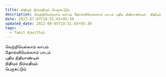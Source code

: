 ```yaml
---
title: நிதியும் நிம்மதியும் பெருகட்டும்
description: வெற்றியெல்லாம் லாபம் தோல்வியெல்லாம் பாடம் புதிய நிதியாண்டில்  நிதியும் நிம்மதியும் பெருகட்டும்.
date: 2022-07-07T18:51:03+05:30
updated_date: 2022-08-05T18:51:03+05:30
tags:
  - Tamil Kavithai
---
```


வெற்றியெல்லாம் லாபம்  
தோல்வியெல்லாம் பாடம்  
புதிய நிதியாண்டில்  
நிதியும் நிம்மதியும்  
பெருகட்டும்
